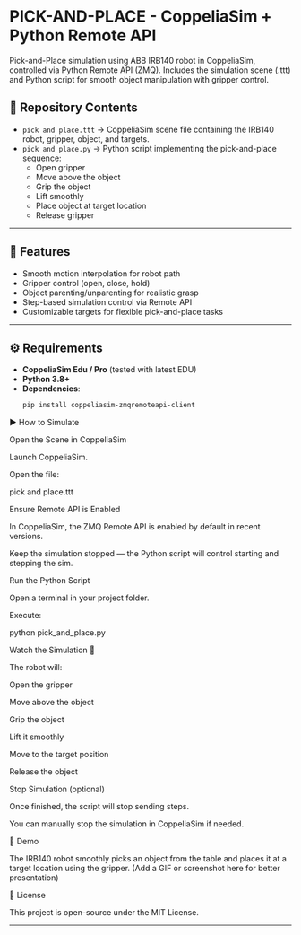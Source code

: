 # PICK-AND-PLACE - CoppeliaSim + Python Remote API
Pick-and-Place simulation using ABB IRB140 robot in CoppeliaSim, controlled via Python Remote API (ZMQ).  Includes the simulation scene (.ttt) and Python script for smooth object manipulation with gripper control.



## 📂 Repository Contents
- `pick and place.ttt` → CoppeliaSim scene file containing the IRB140 robot, gripper, object, and targets.
- `pick_and_place.py` → Python script implementing the pick-and-place sequence:
  - Open gripper
  - Move above the object
  - Grip the object
  - Lift smoothly
  - Place object at target location
  - Release gripper

---

## 🚀 Features
- Smooth motion interpolation for robot path
- Gripper control (open, close, hold)
- Object parenting/unparenting for realistic grasp
- Step-based simulation control via Remote API
- Customizable targets for flexible pick-and-place tasks

---

## ⚙️ Requirements
- **CoppeliaSim Edu / Pro** (tested with latest EDU)
- **Python 3.8+**
- **Dependencies**:
  ```bash
  pip install coppeliasim-zmqremoteapi-client


▶️ How to Simulate

Open the Scene in CoppeliaSim

Launch CoppeliaSim.

Open the file:

pick and place.ttt


Ensure Remote API is Enabled

In CoppeliaSim, the ZMQ Remote API is enabled by default in recent versions.

Keep the simulation stopped — the Python script will control starting and stepping the sim.

Run the Python Script

Open a terminal in your project folder.

Execute:

python pick_and_place.py


Watch the Simulation 🎥

The robot will:

Open the gripper

Move above the object

Grip the object

Lift it smoothly

Move to the target position

Release the object

Stop Simulation (optional)

Once finished, the script will stop sending steps.

You can manually stop the simulation in CoppeliaSim if needed.

📸 Demo

The IRB140 robot smoothly picks an object from the table and places it at a target location using the gripper.
(Add a GIF or screenshot here for better presentation)

📜 License

This project is open-source under the MIT License.


---
